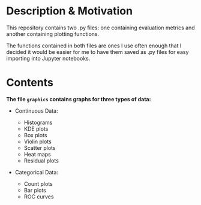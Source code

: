 # Description & Motivation

This repository contains two .py files: one containing evaluation metrics and another containing plotting functions. 

The functions contained in both files are ones I use often enough that I decided it would be easier for me to have them saved as .py files for easy importing into Jupyter notebooks.

# Contents


**The file `graphics` contains graphs for three types of data:**

- Continuous Data:
    - Histograms
    - KDE plots
    - Box plots
    - Violin plots
    - Scatter plots
    - Heat maps
    - Residual plots


- Categorical Data:
    - Count plots
    - Bar plots
    - ROC curves